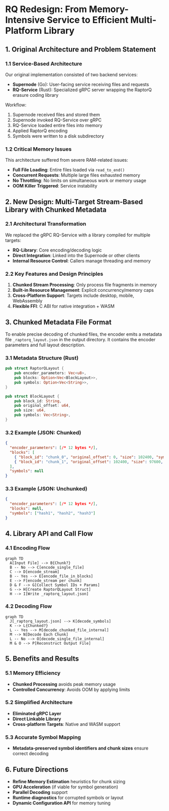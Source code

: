 # RQ Redesign: From Memory-Intensive Service to Efficient Multi-Platform Library

## 1. Original Architecture and Problem Statement

### 1.1 Service-Based Architecture

Our original implementation consisted of two backend services:

- **Supernode** (Go): User-facing service receiving files and requests
- **RQ-Service** (Rust): Specialized gRPC server wrapping the RaptorQ erasure coding library

Workflow:

1. Supernode received files and stored them
2. Supernode invoked RQ-Service over gRPC
3. RQ-Service loaded entire files into memory
4. Applied RaptorQ encoding
5. Symbols were written to a disk subdirectory

### 1.2 Critical Memory Issues

This architecture suffered from severe RAM-related issues:

- **Full File Loading**: Entire files loaded via `read_to_end()`
- **Concurrent Requests**: Multiple large files exhausted memory
- **No Throttling**: No limits on simultaneous work or memory usage
- **OOM Killer Triggered**: Service instability

## 2. New Design: Multi-Target Stream-Based Library with Chunked Metadata

### 2.1 Architectural Transformation

We replaced the gRPC RQ-Service with a library compiled for multiple targets:

- **RQ-Library**: Core encoding/decoding logic
- **Direct Integration**: Linked into the Supernode or other clients
- **Internal Resource Control**: Callers manage threading and memory

### 2.2 Key Features and Design Principles

1. **Chunked Stream Processing**: Only process file fragments in memory
2. **Built-in Resource Management**: Explicit concurrency/memory caps
3. **Cross-Platform Support**: Targets include desktop, mobile, WebAssembly
4. **Flexible FFI**: C ABI for native integration + WASM

## 3. Chunked Metadata File Format

To enable precise decoding of chunked files, the encoder emits a metadata file `_raptorq_layout.json` in the output directory. It contains the encoder parameters and full layout description.

### 3.1 Metadata Structure (Rust)

```rust
pub struct RaptorQLayout {
    pub encoder_parameters: Vec<u8>,
    pub blocks: Option<Vec<BlockLayout>>,
    pub symbols: Option<Vec<String>>,
}

pub struct BlockLayout {
    pub block_id: String,
    pub original_offset: u64,
    pub size: u64,
    pub symbols: Vec<String>,
}
```

### 3.2 Example (JSON: Chunked)

```json
{
  "encoder_parameters": [/* 12 bytes */],
  "blocks": [
    { "block_id": "chunk_0", "original_offset": 0, "size": 102400, "symbols": ["hash1", "hash2"] },
    { "block_id": "chunk_1", "original_offset": 102400, "size": 97600, "symbols": ["hash3", "hash4"] }
  ],
  "symbols": null
}
```

### 3.3 Example (JSON: Unchunked)

```json
{
  "encoder_parameters": [/* 12 bytes */],
  "blocks": null,
  "symbols": ["hash1", "hash2", "hash3"]
}
```

## 4. Library API and Call Flow

### 4.1 Encoding Flow

```mermaid
graph TD
  A[Input File] --> B{Chunk?}
  B -- No --> C[encode_single_file]
  C --> D[encode_stream]
  B -- Yes --> E[encode_file_in_blocks]
  E --> F[encode_stream per chunk]
  D & F --> G[Collect Symbol IDs + Params]
  G --> H[Create RaptorQLayout Struct]
  H --> I[Write _raptorq_layout.json]
```

### 4.2 Decoding Flow

```mermaid
graph TD
  J[_raptorq_layout.json] --> K[decode_symbols]
  K --> L{Chunked?}
  L -- Yes --> M[decode_chunked_file_internal]
  M --> N[Decode Each Chunk]
  L -- No --> O[decode_single_file_internal]
  M & O --> P[Reconstruct Output File]
```

## 5. Benefits and Results

### 5.1 Memory Efficiency

- **Chunked Processing** avoids peak memory usage
- **Controlled Concurrency**: Avoids OOM by applying limits

### 5.2 Simplified Architecture

- **Eliminated gRPC Layer**
- **Direct Linkable Library**
- **Cross-platform Targets**: Native and WASM support

### 5.3 Accurate Symbol Mapping

- **Metadata-preserved symbol identifiers and chunk sizes** ensure correct decoding

## 6. Future Directions

- **Refine Memory Estimation** heuristics for chunk sizing
- **GPU Acceleration** (if viable for symbol generation)
- **Parallel Decoding** support
- **Runtime diagnostics** for corrupted symbols or layout
- **Dynamic Configuration API** for memory tuning

